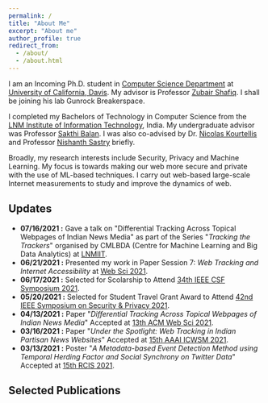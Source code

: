 ```yaml
---
permalink: /
title: "About Me"
excerpt: "About me"
author_profile: true
redirect_from: 
  - /about/
  - /about.html
---
```


I am an Incoming Ph.D. student in [Computer Science Department](https://cs.ucdavis.edu/) at [University of California, Davis](https://www.ucdavis.edu/). My advisor is Professor [Zubair Shafiq](https://web.cs.ucdavis.edu/~zubair/). I shall be joining his lab Gunrock Breakerspace. 

I completed my Bachelors of Technology in Computer Science from the [LNM Institute of Information Technology](https://www.lnmiit.ac.in/), India. My undergraduate advisor was Professor [Sakthi Balan](http://sakthibalan.in/). I was also co-advised by Dr. [Nicolas Kourtellis](https://www.concordia-h2020.eu/nicolas-kourtellis/) and Professor [Nishanth Sastry](https://www.surrey.ac.uk/people/nishanth-sastry) briefly.

Broadly, my research interests include Security, Privacy and Machine Learning. My focus is towards making our web more secure and private with the use of ML-based techniques. I carry out web-based large-scale Internet measurements to study and improve the dynamics of web.


Updates
------
* **07/16/2021 :** Gave a talk on "Differential Tracking Across Topical Webpages of Indian News Media" as part of the Series "_Tracking the Trackers_" organised by CMLBDA (Centre for Machine Learning and Big Data Analytics) at <ins>LNMIIT</ins>.
* **06/21/2021 :** Presented my work in Paper Session 7: _Web Tracking and Internet Accessibility_ at <ins>Web Sci 2021</ins>.
* **06/17/2021 :** Selected for Scolarship to Attend <ins>34th IEEE CSF Symposium 2021</ins>.
* **05/20/2021 :** Selected for Student Travel Grant Award to Attend <ins>42nd IEEE Symposium on Security & Privacy 2021</ins>.
* **04/13/2021 :** Paper "_Differential Tracking Across Topical Webpages of Indian News Media_" Accepted at <ins>13th ACM Web Sci 2021</ins>.
* **03/16/2021 :** Paper "_Under the Spotlight: Web Tracking in Indian Partisan News Websites_" Accepted at <ins>15th AAAI ICWSM 2021</ins>.
* **03/13/2021 :** Poster "_A Metadata-based Event Detection Method using Temporal Herding Factor and Social Synchrony on Twitter Data_" Accepted at <ins>15th RCIS 2021</ins>.


Selected Publications
------

